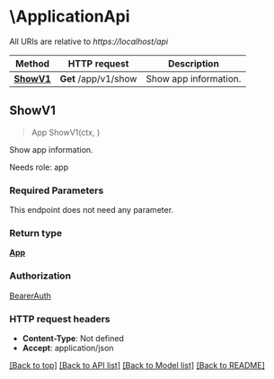 # \ApplicationApi

All URIs are relative to *https://localhost/api*

Method | HTTP request | Description
------------- | ------------- | -------------
[**ShowV1**](ApplicationApi.md#ShowV1) | **Get** /app/v1/show | Show app information.



## ShowV1

> App ShowV1(ctx, )

Show app information.

Needs role: app

### Required Parameters

This endpoint does not need any parameter.

### Return type

[**App**](App.md)

### Authorization

[BearerAuth](../README.md#BearerAuth)

### HTTP request headers

- **Content-Type**: Not defined
- **Accept**: application/json

[[Back to top]](#) [[Back to API list]](../README.md#documentation-for-api-endpoints)
[[Back to Model list]](../README.md#documentation-for-models)
[[Back to README]](../README.md)

